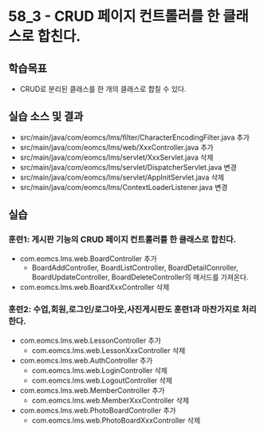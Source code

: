# 58_3 - CRUD 페이지 컨트롤러를 한 클래스로 합친다.

## 학습목표

- CRUD로 분리된 클래스를 한 개의 클래스로 합칠 수 있다.


## 실습 소스 및 결과

- src/main/java/com/eomcs/lms/filter/CharacterEncodingFilter.java 추가
- src/main/java/com/eomcs/lms/web/XxxController.java 추가
- src/main/java/com/eomcs/lms/servlet/XxxServlet.java 삭제
- src/main/java/com/eomcs/lms/servlet/DispatcherServlet.java 변경
- src/main/java/com/eomcs/lms/servlet/AppInitServlet.java 삭제
- src/main/java/com/eomcs/lms/ContextLoaderListener.java 변경

## 실습  

### 훈련1: 게시판 기능의 CRUD 페이지 컨트롤러를 한 클래스로 합친다.

- com.eomcs.lms.web.BoardController 추가
  - BoardAddController, BoardListController, BoardDetailConroller, 
    BoardUpdateController, BoardDeleteController의 메서드를 가져온다.
- com.eomcs.lms.web.BoardXxxController 삭제

### 훈련2: 수업,회원,로그인/로그아웃,사진게시판도 훈련1과 마찬가지로 처리한다.

- com.eomcs.lms.web.LessonController 추가
  - com.eomcs.lms.web.LessonXxxController 삭제
- com.eomcs.lms.web.AuthController 추가
  - com.eomcs.lms.web.LoginController 삭제
  - com.eomcs.lms.web.LogoutController 삭제
- com.eomcs.lms.web.MemberController 추가
  - com.eomcs.lms.web.MemberXxxController 삭제
- com.eomcs.lms.web.PhotoBoardController 추가
  - com.eomcs.lms.web.PhotoBoardXxxController 삭제

